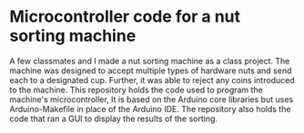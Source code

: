 # Microcontroller code for a nut sorting machine
A few classmates and I made a nut sorting machine as a class project. The machine was designed to accept multiple types of hardware nuts and send each to a designated cup. Further, it was able to reject any coins introduced to the machine.
This repository holds the code used to program the machine's microcontroller, It is based on the Arduino core libraries but uses Arduino-Makefile in place of the Arduino IDE. The repository also holds the code that ran a GUI to display the results of the sorting.

